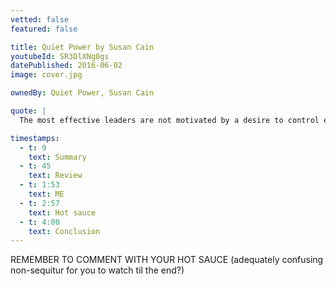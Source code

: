 ```yaml
---
vetted: false
featured: false

title: Quiet Power by Susan Cain
youtubeId: SR3DlXNg0gs
datePublished: 2016-06-02
image: cover.jpg

ownedBy: Quiet Power, Susan Cain

quote: |
  The most effective leaders are not motivated by a desire to control events or be in the spotlight. They are motivated by the desire to advance ideas and new ways of looking at the world

timestamps:
  - t: 9
    text: Summary
  - t: 45
    text: Review
  - t: 1:53
    text: ME
  - t: 2:57
    text: Hot sauce
  - t: 4:00
    text: Conclusion
---
```


REMEMBER TO COMMENT WITH YOUR HOT SAUCE (adequately confusing non-sequitur for you to watch til the end?)
